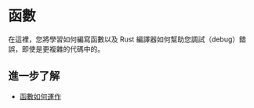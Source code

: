# 函數

在這裡，您將學習如何編寫函數以及 Rust 編譯器如何幫助您調試（debug）錯誤，即使是更複雜的代碼中的。

## 進一步了解

- [函數如何運作](https://doc.rust-lang.org/book/ch03-03-how-functions-work.html)
